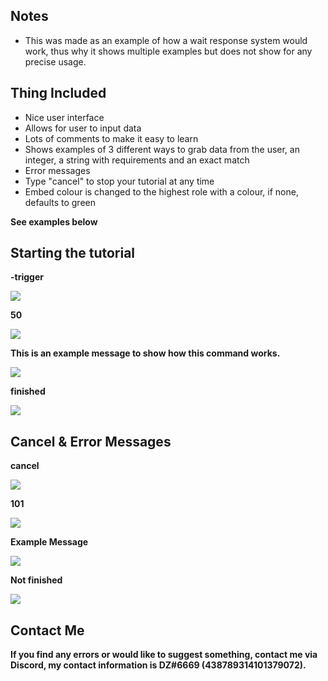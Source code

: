## Notes
- This was made as an example of how a wait response system would work, thus why it shows multiple examples but does not show for any precise usage.
## Thing Included
- Nice user interface
- Allows for user to input data
- Lots of comments to make it easy to learn
- Shows examples of 3 different ways to grab data from the user, an integer, a string with requirements and an exact match
- Error messages
- Type "cancel" to stop your tutorial at any time
- Embed colour is changed to the highest role with a colour, if none, defaults to green

**See examples below**

## Starting the tutorial

**-trigger**

![](https://cdn.discordapp.com/attachments/724940659240337441/741691324851421264/image0.png)

**50**

![](https://cdn.discordapp.com/attachments/724940659240337441/741691531207114852/image0.png)

**This is an example message to show how this command works.**

![](https://media.discordapp.net/attachments/724940659240337441/741691785725870200/image0.png)

**finished**

![](https://cdn.discordapp.com/attachments/724940659240337441/741692174340718592/image0.png)

## Cancel & Error Messages

**cancel**

![](https://cdn.discordapp.com/attachments/724940659240337441/741692367584755805/image0.png)

**101**

![](https://cdn.discordapp.com/attachments/724940659240337441/741692540440412281/image0.png)

**Example Message**

![](https://cdn.discordapp.com/attachments/724940659240337441/741692737623162960/image0.png)

**Not finished**

![](https://cdn.discordapp.com/attachments/724940659240337441/741692955085111296/image0.png)

## Contact Me
**If you find any errors or would like to suggest something, contact me via Discord, my contact information is DZ#6669 (438789314101379072).**
